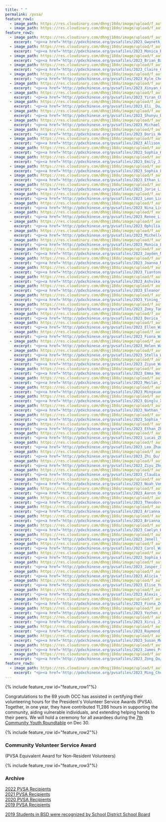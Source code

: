 ```yaml
---
title: " "
permalink: /pvsa/
feature_row1:
  - image_path: https://res.cloudinary.com/dhngj18do/image/upload/f_auto,q_auto/v1/images/activities/pvsa_logo
  - image_path: https://res.cloudinary.com/dhngj18do/image/upload/f_auto,q_auto/v1/images/activities/year_2023
feature_row2:
  - image_path: https://res.cloudinary.com/dhngj18do/image/upload/f_auto,q_auto/v1/images/pvsa/2023_Gwyneth_Bao
    excerpt: "<p><a href='http://pdxchinese.org/pvsafiles/2023_Gwyneth_Bao/'>Gwyneth Bao, Lincoln High School (Gold Award)</a></p>"
  - image_path: https://res.cloudinary.com/dhngj18do/image/upload/f_auto,q_auto/v1/images/pvsa/2023_Monica_Bao
    excerpt: "<p><a href='http://pdxchinese.org/pvsafiles/2023_Monica_Bao/'>Monica Bao, Beaverton Academy of Science and Engineering High School (Gold Award)</a></p>"
  - image_path: https://res.cloudinary.com/dhngj18do/image/upload/f_auto,q_auto/v1/images/pvsa/2023_Brian_Barker
    excerpt: "<p><a href='http://pdxchinese.org/pvsafiles/2023_Brian_Barker/'>Brian Barker, Sunset High School (Gold Award)</a></p>"
  - image_path: https://res.cloudinary.com/dhngj18do/image/upload/f_auto,q_auto/v1/images/pvsa/2023_Claire_Cao
    excerpt: "<p><a href='http://pdxchinese.org/pvsafiles/2023_Claire_Cao/'>Claire Cao, Jesuit High School (Gold Award)</a></p>"
  - image_path: https://res.cloudinary.com/dhngj18do/image/upload/f_auto,q_auto/v1/images/pvsa/2023_Kyle_Chen
    excerpt: "<p><a href='http://pdxchinese.org/pvsafiles/2023_Kyle_Chen/'>Kyle Chen, Lincoln High School (Gold Award)</a></p>"
  - image_path: https://res.cloudinary.com/dhngj18do/image/upload/f_auto,q_auto/v1/images/pvsa/2023_Xinyan_Chen
    excerpt: "<p><a href='http://pdxchinese.org/pvsafiles/2023_Xinyan_Chen/'>Xinyan Chen, Lake Oswego High School (Gold Award)</a></p>"
  - image_path: https://res.cloudinary.com/dhngj18do/image/upload/f_auto,q_auto/v1/images/pvsa/2023_Yiran_Chen
    excerpt: "<p><a href='http://pdxchinese.org/pvsafiles/2023_Yiran_Chen/'>Yiran Chen, Lincoln High School (Gold Award)</a></p>"
  - image_path: https://res.cloudinary.com/dhngj18do/image/upload/f_auto,q_auto/v1/images/pvsa/2023_Eli_Du
    excerpt: "<p><a href='http://pdxchinese.org/pvsafiles/2023_Eli__Du/'>Eli Du, Lakeridge High School (Gold Award)</a></p>"
  - image_path: https://res.cloudinary.com/dhngj18do/image/upload/f_auto,q_auto/v1/images/pvsa/2023_Shunyu_Du
    excerpt: "<p><a href='http://pdxchinese.org/pvsafiles/2023_Shunyu_Du/'>Shunyu Du, Westview High School (Gold Award)</a></p>"
  - image_path: https://res.cloudinary.com/dhngj18do/image/upload/f_auto,q_auto/v1/images/pvsa/2023_Michael_Fu
    excerpt: "<p><a href='http://pdxchinese.org/pvsafiles/2023_Michael_Fu/'>Michael Fu, Sunset High School (Gold Award)</a></p>"
  - image_path: https://res.cloudinary.com/dhngj18do/image/upload/f_auto,q_auto/v1/images/pvsa/2023_Doris_Hong
    excerpt: "<p><a href='http://pdxchinese.org/pvsafiles/2023_Doris_Hong/'>Doris Hong, Hope Chinese Charter School (Gold Award)</a></p>"
  - image_path: https://res.cloudinary.com/dhngj18do/image/upload/f_auto,q_auto/v1/images/pvsa/2023_Allison_Hu
    excerpt: "<p><a href='http://pdxchinese.org/pvsafiles/2023_Allison_Hu/'>Allison Hu, Lincoln High School (Gold Award)</a></p>"
  - image_path: https://res.cloudinary.com/dhngj18do/image/upload/f_auto,q_auto/v1/images/pvsa/2023_Sophia_Hu
    excerpt: "<p><a href='http://pdxchinese.org/pvsafiles/2023_Sophia_Hu/'>Sophia_Hu, Catlin Gabel School (Gold Award)</a></p>"
  - image_path: https://res.cloudinary.com/dhngj18do/image/upload/f_auto,q_auto/v1/images/pvsa/2023_Emily_Jiang
    excerpt: "<p><a href='http://pdxchinese.org/pvsafiles/2023_Emily_Jiang/'>Emily Jiang, Camas High School (Gold Award)</a></p>"
  - image_path: https://res.cloudinary.com/dhngj18do/image/upload/f_auto,q_auto/v1/images/pvsa/2023_Sophia_Lee
    excerpt: "<p><a href='http://pdxchinese.org/pvsafiles/2023_Sophia_Lee/'>Sophia Lee, Sunset High School (Gold Award)</a></p>"
  - image_path: https://res.cloudinary.com/dhngj18do/image/upload/f_auto,q_auto/v1/images/pvsa/2023_Ethan_Li
    excerpt: "<p><a href='http://pdxchinese.org/pvsafiles/2023_Ethan_Li/'>Ethan Li, Union High School (Gold Award)</a></p>"
  - image_path: https://res.cloudinary.com/dhngj18do/image/upload/f_auto,q_auto/v1/images/pvsa/2023_Jorie_Liang
    excerpt: "<p><a href='http://pdxchinese.org/pvsafiles/2023_Jorie_Liang/'>Jorie Liang, Catlin Gabel School (Gold Award)</a></p>"
  - image_path: https://res.cloudinary.com/dhngj18do/image/upload/f_auto,q_auto/v1/images/pvsa/2023_Leon_Liu
    excerpt: "<p><a href='http://pdxchinese.org/pvsafiles/2023_Leon_Liu/'>Leon Liu, Catlin Gabel School (Gold Award)</a></p>"
  - image_path: https://res.cloudinary.com/dhngj18do/image/upload/f_auto,q_auto/v1/images/pvsa/2023_Nina_Liu
    excerpt: "<p><a href='http://pdxchinese.org/pvsafiles/2023_Nina_Liu/'>Nina Liu, Westview High School (Gold Award)</a></p>"
  - image_path: https://res.cloudinary.com/dhngj18do/image/upload/f_auto,q_auto/v1/images/pvsa/2023_Renee_Liu
    excerpt: "<p><a href='http://pdxchinese.org/pvsafiles/2023_Renee_Liu/'>Renee Liu, Lake Oswego High School (Gold Award)</a></p>"
  - image_path: https://res.cloudinary.com/dhngj18do/image/upload/f_auto,q_auto/v1/images/pvsa/2023_Ophilia_Lu
    excerpt: "<p><a href='http://pdxchinese.org/pvsafiles/2023_Ophilia_Lu/'>Ophilia Lu, Lake Oswego High School (Gold Award)</a></p>"
  - image_path: https://res.cloudinary.com/dhngj18do/image/upload/f_auto,q_auto/v1/images/pvsa/2023_Michelle_Luo
    excerpt: "<p><a href='http://pdxchinese.org/pvsafiles/2023_Michelle_Luo/'>Michelle Luo, Sexton Elementary School (Gold Award)</a></p>"
  - image_path: https://res.cloudinary.com/dhngj18do/image/upload/f_auto,q_auto/v1/images/pvsa/2023_Monica_Luo
    excerpt: "<p><a href='http://pdxchinese.org/pvsafiles/2023_Monica_Luo/'>Monica Luo, International School of Beaverton (Gold Award)</a></p>"
  - image_path: https://res.cloudinary.com/dhngj18do/image/upload/f_auto,q_auto/v1/images/pvsa/2023_Jayden_Mei
    excerpt: "<p><a href='http://pdxchinese.org/pvsafiles/2023_Jayden_Mei/'>Jayden Mei, Westview High School (Gold Award)</a></p>"
  - image_path: https://res.cloudinary.com/dhngj18do/image/upload/f_auto,q_auto/v1/images/pvsa/2023_Joanna_Mei
    excerpt: "<p><a href='http://pdxchinese.org/pvsafiles/2023_Joanna_Mei/'>Joanna Mei, Sunset High School (Gold Award)</a></p>"
  - image_path: https://res.cloudinary.com/dhngj18do/image/upload/f_auto,q_auto/v1/images/pvsa/2023_Tiantong_Shang
    excerpt: "<p><a href='http://pdxchinese.org/pvsafiles/2023_Tiantong_Shang/'>Tiantong Shang, Oregon Episcopal School (Gold Award)</a></p>"
  - image_path: https://res.cloudinary.com/dhngj18do/image/upload/f_auto,q_auto/v1/images/pvsa/2023_Ashvika_Singhal
    excerpt: "<p><a href='http://pdxchinese.org/pvsafiles/2023_Ashvika_Singhal/'>Ashvika Singhal, Sunset High School (Gold Award)</a></p>"
  - image_path: https://res.cloudinary.com/dhngj18do/image/upload/f_auto,q_auto/v1/images/pvsa/2023_Eleanor_Song
    excerpt: "<p><a href='http://pdxchinese.org/pvsafiles/2023_Eleanor_Song/'>Eleanor Song, Sunset High School (Gold Award)</a></p>"
  - image_path: https://res.cloudinary.com/dhngj18do/image/upload/f_auto,q_auto/v1/images/pvsa/2023_Yining_Tang
    excerpt: "<p><a href='http://pdxchinese.org/pvsafiles/2023_Yining_Tang/'>Yining Tang, Sunset High School (Gold Award)</a></p>"
  - image_path: https://res.cloudinary.com/dhngj18do/image/upload/f_auto,q_auto/v1/images/pvsa/2023_Zoey_Tang
    excerpt: "<p><a href='http://pdxchinese.org/pvsafiles/2023_Zoey_Tang/'>Zoey Tang, Westview High School (Gold Award)</a></p>"
  - image_path: https://res.cloudinary.com/dhngj18do/image/upload/f_auto,q_auto/v1/images/pvsa/2023_Derica_Theobald
    excerpt: "<p><a href='http://pdxchinese.org/pvsafiles/2023_Derica_Theobald/'>Derica Theobald, Whitford Middle School (Gold Award)</a></p>"
  - image_path: https://res.cloudinary.com/dhngj18do/image/upload/f_auto,q_auto/v1/images/pvsa/2023_Ellen_Wang
    excerpt: "<p><a href='http://pdxchinese.org/pvsafiles/2023_Ellen_Wang/'>Ellen Wang, Westview High School (Gold Award)</a></p>"
  - image_path: https://res.cloudinary.com/dhngj18do/image/upload/f_auto,q_auto/v1/images/pvsa/2023_Fiona_Wang
    excerpt: "<p><a href='http://pdxchinese.org/pvsafiles/2023_Fiona_Wang/'>Fiona Wang, Sunset High School (Gold Award)</a></p>"
  - image_path: https://res.cloudinary.com/dhngj18do/image/upload/f_auto,q_auto/v1/images/pvsa/2023_Helen_Wang
    excerpt: "<p><a href='http://pdxchinese.org/pvsafiles/2023_Helen_Wang/'>Helen Wang, Sunset High School (Gold Award)</a></p>"
  - image_path: https://res.cloudinary.com/dhngj18do/image/upload/f_auto,q_auto/v1/images/pvsa/2023_Stella_Wang
    excerpt: "<p><a href='http://pdxchinese.org/pvsafiles/2023_Stella_Wang/'>Stella Wang, Jesuit High School (Gold Award)</a></p>"
  - image_path: https://res.cloudinary.com/dhngj18do/image/upload/f_auto,q_auto/v1/images/pvsa/2023_Ziyue_Wang
    excerpt: "<p><a href='http://pdxchinese.org/pvsafiles/2023_Ziyue_Wang/'>Ziyue Wang, Lincoln High School (Gold Award)</a></p>"
  - image_path: https://res.cloudinary.com/dhngj18do/image/upload/f_auto,q_auto/v1/images/pvsa/2023_Emma_Wei
    excerpt: "<p><a href='http://pdxchinese.org/pvsafiles/2023_Emma_Wei/'>Emma Wei, St. Mary’s Academy (Gold Award)</a></p>"
  - image_path: https://res.cloudinary.com/dhngj18do/image/upload/f_auto,q_auto/v1/images/pvsa/2023_Meilan_Xu
    excerpt: "<p><a href='http://pdxchinese.org/pvsafiles/2023_Meilan_Xu/'>Meilan Xu, Westview High School (Gold Award)</a></p>"
  - image_path: https://res.cloudinary.com/dhngj18do/image/upload/f_auto,q_auto/v1/images/pvsa/2023_Mingxuan_Xu
    excerpt: "<p><a href='http://pdxchinese.org/pvsafiles/2023_Mingxuan_Xu/'>Mingxuan Xu, International School of Beaverton (Gold Award)</a></p>"
  - image_path: https://res.cloudinary.com/dhngj18do/image/upload/f_auto,q_auto/v1/images/pvsa/2023_Qinglu_Xu
    excerpt: "<p><a href='http://pdxchinese.org/pvsafiles/2023_Qinglu_Xu/'>Qinglu Xu, Lake Oswego High School (Gold Award)</a></p>"
  - image_path: https://res.cloudinary.com/dhngj18do/image/upload/f_auto,q_auto/v1/images/pvsa/2023_Nathan_Ye
    excerpt: "<p><a href='http://pdxchinese.org/pvsafiles/2023_Nathan_Ye/'>Nathan Ye, Westview High School (Gold Award)</a></p>"
  - image_path: https://res.cloudinary.com/dhngj18do/image/upload/f_auto,q_auto/v1/images/pvsa/2023_Sophia_You
    excerpt: "<p><a href='http://pdxchinese.org/pvsafiles/2023_Sophia_You/'>Sophia You, Sunset High School (Gold Award)</a></p>"
  - image_path: https://res.cloudinary.com/dhngj18do/image/upload/f_auto,q_auto/v1/images/pvsa/2023_Ethan_Zhang
    excerpt: "<p><a href='http://pdxchinese.org/pvsafiles/2023_Ethan_Zhang/'>Ethan Zhang, Westview High School (Gold Award)</a></p>"
  - image_path: https://res.cloudinary.com/dhngj18do/image/upload/f_auto,q_auto/v1/images/pvsa/2023_Lucas_Zhang
    excerpt: "<p><a href='http://pdxchinese.org/pvsafiles/2023_Lucas_Zhang/'>Lucas Zhang, Catlin Gabel School (Gold Award)</a></p>"
  - image_path: https://res.cloudinary.com/dhngj18do/image/upload/f_auto,q_auto/v1/images/pvsa/2023_Leo_Zhao
    excerpt: "<p><a href='http://pdxchinese.org/pvsafiles/2023_Leo_Zhao/'>Leo Zhao, Camas High School (Gold Award)</a></p>"
  - image_path: https://res.cloudinary.com/dhngj18do/image/upload/f_auto,q_auto/v1/images/pvsa/2023_Zhi_Qu
    excerpt: "<p><a href='http://pdxchinese.org/pvsafiles/2023_Zhi_Qu/'>Zhi Qu, Oregon Episcopal School (Gold Award)</a></p>"
  - image_path: https://res.cloudinary.com/dhngj18do/image/upload/f_auto,q_auto/v1/images/pvsa/2023_Ziyu_Zhu
    excerpt: "<p><a href='http://pdxchinese.org/pvsafiles/2023_Ziyu_Zhu/'>Ziyu Zhu, Lincoln High School (Gold Award)</a></p>"
  - image_path: https://res.cloudinary.com/dhngj18do/image/upload/f_auto,q_auto/v1/images/pvsa/2023_Claudia_Zhuge
    excerpt: "<p><a href='http://pdxchinese.org/pvsafiles/2023_Claudia_Zhuge/'>Claudia Zhuge, Sunset High School (Gold Award)</a></p>"
  - image_path: https://res.cloudinary.com/dhngj18do/image/upload/f_auto,q_auto/v1/images/pvsa/2023_Noah_Von_Dem_Bruch
    excerpt: "<p><a href='http://pdxchinese.org/pvsafiles/2023_Noah_Von_Dem_Bruch/'>Noah Von Dem Bruch, Lincoln High School (Silver Award)</a></p>"
  - image_path: https://res.cloudinary.com/dhngj18do/image/upload/f_auto,q_auto/v1/images/pvsa/2023_Aaron_Guo
    excerpt: "<p><a href='http://pdxchinese.org/pvsafiles/2023_Aaron_Guo/'>Aaron Guo, Sunset High School (Silver Award)</a></p>"
  - image_path: https://res.cloudinary.com/dhngj18do/image/upload/f_auto,q_auto/v1/images/pvsa/2023_Theodore_Guo
    excerpt: "<p><a href='http://pdxchinese.org/pvsafiles/2023_Theodore_Guo/'>Theodore Guo, Jesuit High School (Silver Award)</a></p>"
  - image_path: https://res.cloudinary.com/dhngj18do/image/upload/f_auto,q_auto/v1/images/pvsa/2023_Arianna_Hong
    excerpt: "<p><a href='http://pdxchinese.org/pvsafiles/2023_Arianna_Hong/'>Arianna Hong, Scholls Heights Elementary (Silver Award)</a></p>"
  - image_path: https://res.cloudinary.com/dhngj18do/image/upload/f_auto,q_auto/v1/images/pvsa/2023_Brianna_Hong
    excerpt: "<p><a href='http://pdxchinese.org/pvsafiles/2023_Brianna_Hong/'>Brianna Hong, Scholls Heights Elementary (Silver Award)</a></p>"
  - image_path: https://res.cloudinary.com/dhngj18do/image/upload/f_auto,q_auto/v1/images/pvsa/2023_Caelyn_Hong
    excerpt: "<p><a href='http://pdxchinese.org/pvsafiles/2023_Caelyn_Hong/'>Caelyn Hong, Hope Chinese Charter School (Silver Award)</a></p>"
  - image_path: https://res.cloudinary.com/dhngj18do/image/upload/f_auto,q_auto/v1/images/pvsa/2023_Jenell_Theobald
    excerpt: "<p><a href='http://pdxchinese.org/pvsafiles/2023_Jenell_Theobald/'>Jenell Theobald, International School of Beaverton (Silver Award)</a></p>"
  - image_path: https://res.cloudinary.com/dhngj18do/image/upload/f_auto,q_auto/v1/images/pvsa/2023_Carol_Wang
    excerpt: "<p><a href='http://pdxchinese.org/pvsafiles/2023_Carol_Wang/'>Carol Wang, Jesuit High School (Silver Award)</a></p>"
  - image_path: https://res.cloudinary.com/dhngj18do/image/upload/f_auto,q_auto/v1/images/pvsa/2023_Sophia_Wang
    excerpt: "<p><a href='http://pdxchinese.org/pvsafiles/2023_Sophia_Wang/'>Sophia Wang, Sunset High School (Silver Award)</a></p>"
  - image_path: https://res.cloudinary.com/dhngj18do/image/upload/f_auto,q_auto/v1/images/pvsa/2023_Jasper_Xu
    excerpt: "<p><a href='http://pdxchinese.org/pvsafiles/2023_Jasper_Xu/'>Jasper_Xu, Bridlemile Elementary School (Silver Award)</a></p>"
  - image_path: https://res.cloudinary.com/dhngj18do/image/upload/f_auto,q_auto/v1/images/pvsa/2023_Alicia_Ye
    excerpt: "<p><a href='http://pdxchinese.org/pvsafiles/2023_Alicia_Ye/'>Alicia Ye, Groton School in Massachusetts (Silver Award)</a></p>"
  - image_path: https://res.cloudinary.com/dhngj18do/image/upload/f_auto,q_auto/v1/images/pvsa/2023_Elise_Yu
    excerpt: "<p><a href='http://pdxchinese.org/pvsafiles/2023_Elise_Yu/'>Elise Yu, Lincoln High School (Silver Award)</a></p>"
  - image_path: https://res.cloudinary.com/dhngj18do/image/upload/f_auto,q_auto/v1/images/pvsa/2023_Alexis_Zou
    excerpt: "<p><a href='http://pdxchinese.org/pvsafiles/2023_Alexis_Zou/'>Alexis Zou, Lake Oswego High School (Silver Award)</a></p>"
  - image_path: https://res.cloudinary.com/dhngj18do/image/upload/f_auto,q_auto/v1/images/pvsa/2023_Fiona_Zou
    excerpt: "<p><a href='http://pdxchinese.org/pvsafiles/2023_Fiona_Zou/'>Fiona Zou, Camas High School (Silver Award)</a></p>"
  - image_path: https://res.cloudinary.com/dhngj18do/image/upload/f_auto,q_auto/v1/images/pvsa/2023_Yezhen_Chen
    excerpt: "<p><a href='http://pdxchinese.org/pvsafiles/2023_Yezhen_Chen/'>Yezhen Chen, Forest Park Elementary (Bronze Award)</a></p>"
  - image_path: https://res.cloudinary.com/dhngj18do/image/upload/f_auto,q_auto/v1/images/pvsa/2023_Xirui_Jin
    excerpt: "<p><a href='http://pdxchinese.org/pvsafiles/2023_Xirui_Jin/'>Xirui Jin, Westview High School (Bronze Award)</a></p>"
  - image_path: https://res.cloudinary.com/dhngj18do/image/upload/f_auto,q_auto/v1/images/pvsa/2023_Raymond_Lee
    excerpt: "<p><a href='http://pdxchinese.org/pvsafiles/2023_Raymond_Lee/'>Raymond Lee, Westview High School (Bronze Award)</a></p>"
  - image_path: https://res.cloudinary.com/dhngj18do/image/upload/f_auto,q_auto/v1/images/pvsa/2023_Susan_Moseley
    excerpt: "<p><a href='http://pdxchinese.org/pvsafiles/2023_Susan_Moseley/'>Susan Moseley, St Stephen's Episcopal School (Bronze Award)</a></p>"
  - image_path: https://res.cloudinary.com/dhngj18do/image/upload/f_auto,q_auto/v1/images/pvsa/2023_James_Prasad
    excerpt: "<p><a href='http://pdxchinese.org/pvsafiles/2023_James_Prasad/'>James Prasad, Lake Oswego Junior High School (Bronze Award)</a></p>"
  - image_path: https://res.cloudinary.com/dhngj18do/image/upload/f_auto,q_auto/v1/images/pvsa/2023_Zong_Qu
    excerpt: "<p><a href='http://pdxchinese.org/pvsafiles/2023_Zong_Qu/'>Zong Qu, Catlin Gabel School (Bronze Award)</a></p>"
feature_row3:
  - image_path: https://res.cloudinary.com/dhngj18do/image/upload/f_auto,q_auto/v1/images/pvsa/2023_Ming_Che_Hsu
    excerpt: "<p><a href='http://pdxchinese.org/pvsafiles/2023_Ming_Che_Hsu/'>Ming Che Hsu, Westview High School (Silver Award)</a></p>"
---
```


{% include feature_row id="feature_row1"%}

Congratulations to the 69 youth OCC has assisted in certifying their volunteering hours for the President's Volunteer Service Awards (PVSA). Together, in one year, they have contributed 11,286 hours in supporting the community, aiding vulnerable individuals, and extending helping hands to their peers. We will hold a ceremony for all awardees during the [7th Community Youth Roundtable](https://pdxchinese.org/youthroundtable/) on Dec 30.

{% include feature_row id="feature_row2"%}

### Community Volunteer Service Award  
(PVSA Equivalent Award for Non-Resident Volunteers)

{% include feature_row id="feature_row3"%}

### Archive

[2022 PVSA Recipients](http://pdxchinese.org/pvsafiles/pvsa_2022/)  
[2021 PVSA Recipients](http://pdxchinese.org/pvsafiles/pvsa_2021/)  
[2020 PVSA Recipients](http://pdxchinese.org/pvsafiles/pvsa_2020/)  
[2019 PVSA Recipients](http://pdxchinese.org/pvsafiles/pvsa_2019/)  

[2019 Students in BSD were recognized by School District School Board](http://pdxchinese.org/bsd_board_recognition_2020/)  
